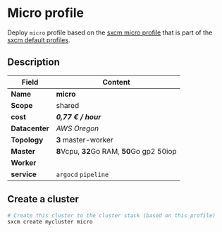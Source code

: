 # Micro profile

Deploy `micro` profile based on the [sxcm micro profile](https://raw.githubusercontent.com/startxfr/sxcm/main/src/profiles/install-config-micro.yml) that is part of the [sxcm default profiles](../../3-profiles).

## Description

| Field          | Content                                      |
| -------------- | -------------------------------------------- |
| **Name**       | **micro**                                    |
| **Scope**      | shared                                       |
| **cost**       | ***0,77 € / hour***                          |
| **Datacenter** | _AWS Oregon_                                 |
| **Topology**   | **3** master-worker                          |
| **Master**     | **8**Vcpu, **32**Go RAM, **50**Go gp2  50iop |
| **Worker**     |                                              |
| **service**    | `argocd` `pipeline`                          |

## Create a cluster

```bash
# Create this cluster to the cluster stack (based on this profile)
sxcm create mycluster micro
```
